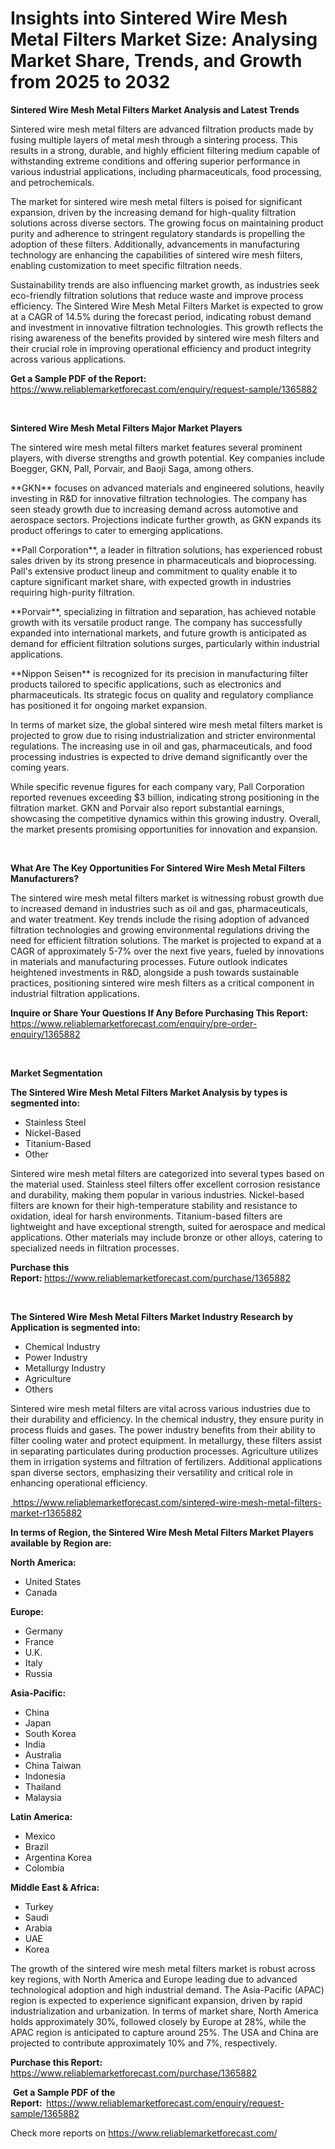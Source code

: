 <p><h1>Insights into Sintered Wire Mesh Metal Filters Market Size: Analysing Market Share, Trends, and Growth from 2025 to 2032</h1></p><p><strong>Sintered Wire Mesh Metal Filters Market Analysis and Latest Trends</strong></p>
<p><p>Sintered wire mesh metal filters are advanced filtration products made by fusing multiple layers of metal mesh through a sintering process. This results in a strong, durable, and highly efficient filtering medium capable of withstanding extreme conditions and offering superior performance in various industrial applications, including pharmaceuticals, food processing, and petrochemicals.</p><p>The market for sintered wire mesh metal filters is poised for significant expansion, driven by the increasing demand for high-quality filtration solutions across diverse sectors. The growing focus on maintaining product purity and adherence to stringent regulatory standards is propelling the adoption of these filters. Additionally, advancements in manufacturing technology are enhancing the capabilities of sintered wire mesh filters, enabling customization to meet specific filtration needs.</p><p>Sustainability trends are also influencing market growth, as industries seek eco-friendly filtration solutions that reduce waste and improve process efficiency. The Sintered Wire Mesh Metal Filters Market is expected to grow at a CAGR of 14.5% during the forecast period, indicating robust demand and investment in innovative filtration technologies. This growth reflects the rising awareness of the benefits provided by sintered wire mesh filters and their crucial role in improving operational efficiency and product integrity across various applications.</p></p>
<p><strong>Get a Sample PDF of the Report:&nbsp;</strong> <a href="https://www.reliablemarketforecast.com/enquiry/request-sample/1365882?utm_campaign=3327&utm_medium=2&utm_source=Github&utm_content=ia&utm_term=22032025&utm_id=sintered-wire-mesh-metal-filters">https://www.reliablemarketforecast.com/enquiry/request-sample/1365882</a></p>
<p>&nbsp;</p>
<p><strong>Sintered Wire Mesh Metal Filters Major Market Players</strong></p>
<p><p>The sintered wire mesh metal filters market features several prominent players, with diverse strengths and growth potential. Key companies include Boegger, GKN, Pall, Porvair, and Baoji Saga, among others.</p><p>**GKN** focuses on advanced materials and engineered solutions, heavily investing in R&D for innovative filtration technologies. The company has seen steady growth due to increasing demand across automotive and aerospace sectors. Projections indicate further growth, as GKN expands its product offerings to cater to emerging applications.</p><p>**Pall Corporation**, a leader in filtration solutions, has experienced robust sales driven by its strong presence in pharmaceuticals and bioprocessing. Pall's extensive product lineup and commitment to quality enable it to capture significant market share, with expected growth in industries requiring high-purity filtration.</p><p>**Porvair**, specializing in filtration and separation, has achieved notable growth with its versatile product range. The company has successfully expanded into international markets, and future growth is anticipated as demand for efficient filtration solutions surges, particularly within industrial applications.</p><p>**Nippon Seisen** is recognized for its precision in manufacturing filter products tailored to specific applications, such as electronics and pharmaceuticals. Its strategic focus on quality and regulatory compliance has positioned it for ongoing market expansion.</p><p>In terms of market size, the global sintered wire mesh metal filters market is projected to grow due to rising industrialization and stricter environmental regulations. The increasing use in oil and gas, pharmaceuticals, and food processing industries is expected to drive demand significantly over the coming years.</p><p>While specific revenue figures for each company vary, Pall Corporation reported revenues exceeding $3 billion, indicating strong positioning in the filtration market. GKN and Porvair also report substantial earnings, showcasing the competitive dynamics within this growing industry. Overall, the market presents promising opportunities for innovation and expansion.</p></p>
<p>&nbsp;</p>
<p><strong>What Are The Key Opportunities For Sintered Wire Mesh Metal Filters Manufacturers?</strong></p>
<p><p>The sintered wire mesh metal filters market is witnessing robust growth due to increased demand in industries such as oil and gas, pharmaceuticals, and water treatment. Key trends include the rising adoption of advanced filtration technologies and growing environmental regulations driving the need for efficient filtration solutions. The market is projected to expand at a CAGR of approximately 5-7% over the next five years, fueled by innovations in materials and manufacturing processes. Future outlook indicates heightened investments in R&D, alongside a push towards sustainable practices, positioning sintered wire mesh filters as a critical component in industrial filtration applications.</p></p>
<p><strong>Inquire or Share Your Questions If Any Before Purchasing This Report:</strong> <a href="https://www.reliablemarketforecast.com/enquiry/pre-order-enquiry/1365882?utm_campaign=3327&utm_medium=2&utm_source=Github&utm_content=ia&utm_term=22032025&utm_id=sintered-wire-mesh-metal-filters">https://www.reliablemarketforecast.com/enquiry/pre-order-enquiry/1365882</a></p>
<p>&nbsp;</p>
<p><strong>Market Segmentation</strong></p>
<p><strong>The Sintered Wire Mesh Metal Filters Market Analysis by types is segmented into:</strong></p>
<p><ul><li>Stainless Steel</li><li>Nickel-Based</li><li>Titanium-Based</li><li>Other</li></ul></p>
<p><p>Sintered wire mesh metal filters are categorized into several types based on the material used. Stainless steel filters offer excellent corrosion resistance and durability, making them popular in various industries. Nickel-based filters are known for their high-temperature stability and resistance to oxidation, ideal for harsh environments. Titanium-based filters are lightweight and have exceptional strength, suited for aerospace and medical applications. Other materials may include bronze or other alloys, catering to specialized needs in filtration processes.</p></p>
<p><strong>Purchase this Report:&nbsp;</strong><a href="https://www.reliablemarketforecast.com/purchase/1365882?utm_campaign=3327&utm_medium=2&utm_source=Github&utm_content=ia&utm_term=22032025&utm_id=sintered-wire-mesh-metal-filters">https://www.reliablemarketforecast.com/purchase/1365882</a></p>
<p>&nbsp;</p>
<p><strong>The Sintered Wire Mesh Metal Filters Market Industry Research by Application is segmented into:</strong></p>
<p><ul><li>Chemical Industry</li><li>Power Industry</li><li>Metallurgy Industry</li><li>Agriculture</li><li>Others</li></ul></p>
<p><p>Sintered wire mesh metal filters are vital across various industries due to their durability and efficiency. In the chemical industry, they ensure purity in process fluids and gases. The power industry benefits from their ability to filter cooling water and protect equipment. In metallurgy, these filters assist in separating particulates during production processes. Agriculture utilizes them in irrigation systems and filtration of fertilizers. Additional applications span diverse sectors, emphasizing their versatility and critical role in enhancing operational efficiency.</p></p>
<p><a href="https://www.reliablemarketforecast.com/sintered-wire-mesh-metal-filters-market-r1365882?utm_campaign=3327&utm_medium=2&utm_source=Github&utm_content=ia&utm_term=22032025&utm_id=sintered-wire-mesh-metal-filters">&nbsp;https://www.reliablemarketforecast.com/sintered-wire-mesh-metal-filters-market-r1365882</a></p>
<p><strong>In terms of Region, the Sintered Wire Mesh Metal Filters Market Players available by Region are:</strong></p>
<p>
    <p> <strong> North America: </strong>
        <ul>
            <li>United States</li>
            <li>Canada</li>
        </ul>
        </p> 
    <p> <strong> Europe: </strong>
        <ul>
            <li>Germany</li>
            <li>France</li>
            <li>U.K.</li>
            <li>Italy</li>
            <li>Russia</li>
        </ul>
        </p> 
    <p> <strong> Asia-Pacific: </strong>
        <ul>
            <li>China</li>
            <li>Japan</li>
            <li>South Korea</li>
            <li>India</li>
            <li>Australia</li>
            <li>China Taiwan</li>
            <li>Indonesia</li>
            <li>Thailand</li>
            <li>Malaysia</li>
        </ul>
        </p> 
    <p> <strong> Latin America: </strong>
        <ul>
            <li>Mexico</li>
            <li>Brazil</li>
            <li>Argentina Korea</li>
            <li>Colombia</li>
        </ul>
        </p> 
    <p> <strong> Middle East & Africa: </strong>
        <ul>
            <li>Turkey</li>
            <li>Saudi</li>
            <li>Arabia</li>
            <li>UAE</li>
            <li>Korea</li>
        </ul>
    </p>
    </p>
<p><p>The growth of the sintered wire mesh metal filters market is robust across key regions, with North America and Europe leading due to advanced technological adoption and high industrial demand. The Asia-Pacific (APAC) region is expected to experience significant expansion, driven by rapid industrialization and urbanization. In terms of market share, North America holds approximately 30%, followed closely by Europe at 28%, while the APAC region is anticipated to capture around 25%. The USA and China are projected to contribute approximately 10% and 7%, respectively.</p></p>
<p><strong>Purchase this Report: </strong><a href="https://www.reliablemarketforecast.com/purchase/1365882?utm_campaign=3327&utm_medium=2&utm_source=Github&utm_content=ia&utm_term=22032025&utm_id=sintered-wire-mesh-metal-filters">https://www.reliablemarketforecast.com/purchase/1365882</a></p>
<p>&nbsp;<strong>Get a Sample PDF of the Report:&nbsp;&nbsp;</strong><a href="https://www.reliablemarketforecast.com/enquiry/request-sample/1365882?utm_campaign=3327&utm_medium=2&utm_source=Github&utm_content=ia&utm_term=22032025&utm_id=sintered-wire-mesh-metal-filters">https://www.reliablemarketforecast.com/enquiry/request-sample/1365882</a></p>
<p><strong></strong></p>
<p>Check more reports on <a href="https://www.reliablemarketforecast.com/?utm_campaign=3327&utm_medium=2&utm_source=Github&utm_content=ia&utm_term=22032025&utm_id=sintered-wire-mesh-metal-filters">https://www.reliablemarketforecast.com/</a></p>